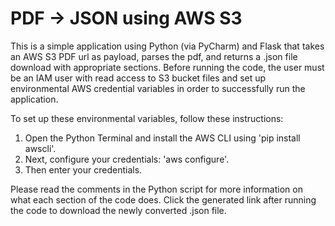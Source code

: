 # PDF -> JSON using AWS S3
This is a simple application using Python (via PyCharm) and Flask that takes an AWS S3 PDF url as payload, parses the pdf, and returns a .json file download with appropriate sections. Before running the code, the user must be an IAM user with read access to S3 bucket files and set up environmental AWS credential variables in order to successfully run the application.

To set up these environmental variables, follow these instructions:
1) Open the Python Terminal and install the AWS CLI using 'pip install awscli'.
2) Next, configure your credentials: 'aws configure'.
3) Then enter your credentials.

Please read the comments in the Python script for more information on what each section of the code does. Click the generated link after running the code to download the newly converted .json file.
